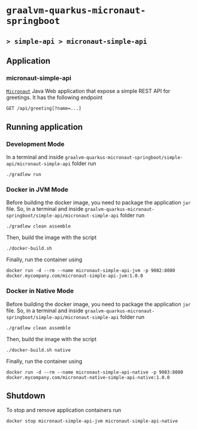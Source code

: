 # `graalvm-quarkus-micronaut-springboot`
## `> simple-api > micronaut-simple-api`

## Application

### micronaut-simple-api

[`Micronaut`](https://micronaut.io/) Java Web application that expose a simple REST API for greetings. It has the
following endpoint
```
GET /api/greeting[?name=...]
```

## Running application

### Development Mode

In a terminal and inside `graalvm-quarkus-micronaut-springboot/simple-api/micronaut-simple-api` folder run
```
./gradlew run
```

### Docker in JVM Mode

Before building the docker image, you need to package the application `jar` file. So, in a terminal and inside
`graalvm-quarkus-micronaut-springboot/simple-api/micronaut-simple-api` folder run
```
./gradlew clean assemble
```

Then, build the image with the script
```
./docker-build.sh
```

Finally, run the container using
```
docker run -d --rm --name micronaut-simple-api-jvm -p 9082:8080 docker.mycompany.com/micronaut-simple-api-jvm:1.0.0
```

### Docker in Native Mode

Before building the docker image, you need to package the application `jar` file. So, in a terminal and inside
`graalvm-quarkus-micronaut-springboot/simple-api/micronaut-simple-api` folder run
```
./gradlew clean assemble
```

Then, build the image with the script
```
./docker-build.sh native
```

Finally, run the container using
```
docker run -d --rm --name micronaut-simple-api-native -p 9083:8080 docker.mycompany.com/micronaut-native-simple-api-native:1.0.0
```

## Shutdown

To stop and remove application containers run
```
docker stop micronaut-simple-api-jvm micronaut-simple-api-native
```
